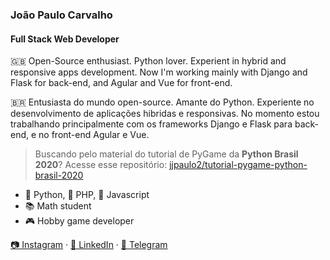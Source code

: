 ### João Paulo Carvalho
#### Full Stack Web Developer 

🇬🇧 Open-Source enthusiast. Python lover. Experient in hybrid and responsive apps development. Now I'm working mainly with Django and Flask for back-end, and Agular and Vue for front-end.

🇧🇷 Entusiasta do mundo open-source. Amante do Python. Experiente no desenvolvimento de aplicações hibridas e responsivas. No momento estou trabalhando principalmente com os frameworks Django e Flask para back-end, e no front-end Agular e Vue.
 
> Buscando pelo material do tutorial de PyGame da **Python Brasil 2020**? Acesse esse repositório: [jjpaulo2/tutorial-pygame-python-brasil-2020](https://github.com/jjpaulo2/tutorial-pygame-python-brasil-2020)
 
- 🐍 Python, 🐘 PHP, 🍺 Javascript
- 📚 Math student
- 🎮 Hobby game developer

[📷 Instagram](https://instagram.com/jjpaulo2) · [💼 LinkedIn](https://linkedin.com/in/jjpaulo2) · [💬 Telegram](https://t.me/jjpaulo2)
